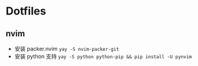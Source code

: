 # Dotfiles

## nvim

- 安装 packer.nvim `yay -S nvim-packer-git`
- 安装 python 支持 `yay -S python python-pip && pip install -U pynvim`

